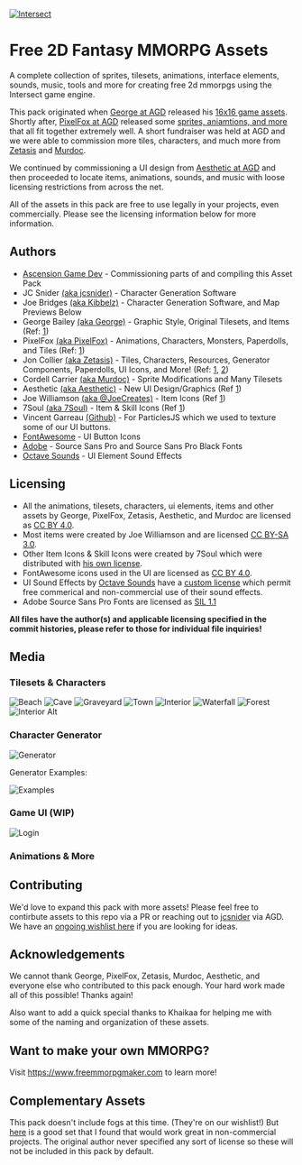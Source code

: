 [![Intersect](http://www.ascensiongamedev.com/resources/filehost/8dcd9a6999221846b43262b936fb1b88.png)](https://www.freemmorpgmaker.com)
# Free 2D Fantasy MMORPG Assets
A complete collection of sprites, tilesets, animations, interface elements, sounds, music, tools and more for creating free 2d mmorpgs using the Intersect game engine.

This pack originated when [George at AGD](https://www.ascensiongamedev.com/profile/20-george/) released his [16x16 game assets](https://www.ascensiongamedev.com/topic/742-16x16-custom-assets/). Shortly after, [PixelFox at AGD](https://www.ascensiongamedev.com/profile/264-pixelfox/) released some [sprites, aniamtions, and more](https://www.ascensiongamedev.com/topic/740-small-fantasy-resources/) that all fit together extremely well. A short fundraiser was held at AGD and we were able to commission more tiles, characters, and much more from [Zetasis](https://www.ascensiongamedev.com/profile/13-zetasis/) and [Murdoc](https://www.ascensiongamedev.com/profile/3-xenogene/).

We continued by commissioning a UI design from [Aesthetic at AGD](https://www.ascensiongamedev.com/profile/377-aesthetic/) and then proceeded to locate items, animations, sounds, and music with loose licensing restrictions from across the net. 

All of the assets in this pack are free to use legally in your projects, even commercially. Please see the licensing information below for more information.


## Authors
 * [Ascension Game Dev](https://www.ascensiongamedev.com/) - Commissioning parts of and compiling this Asset Pack
 * JC Snider [(aka jcsnider)](https://www.ascensiongamedev.com/profile/1-jcsnider/) - Character Generation Software
 * Joe Bridges [(aka Kibbelz)](https://www.ascensiongamedev.com/profile/2-kibbelz/) - Character Generation Software, and Map Previews Below
 * George Bailey [(aka George)](https://www.ascensiongamedev.com/profile/20-george/) - Graphic Style, Original Tilesets, and Items (Ref: [1](https://www.ascensiongamedev.com/topic/742-16x16-custom-assets/))
 * PixelFox [(aka PixelFox)](https://www.ascensiongamedev.com/profile/264-pixelfox/) - Animations, Characters, Monsters, Paperdolls, and Tiles (Ref: [1](https://www.ascensiongamedev.com/topic/740-small-fantasy-resources/))
 * Jon Collier [(aka Zetasis)](https://www.ascensiongamedev.com/profile/13-zetasis/) - Tiles, Characters, Resources, Generator Components, Paperdolls, UI Icons, and More! (Ref: [1](https://www.ascensiongamedev.com/topic/3082-more-agd-graphics-tileset-update/?page=1), [2](https://www.ascensiongamedev.com/topic/3189-intersect-character-generator/))
 * Cordell Carrier [(aka Murdoc)](https://www.ascensiongamedev.com/profile/3-xenogene/) - Sprite Modifications and Many Tilesets
 * Aesthetic [(aka Aesthetic)](https://www.ascensiongamedev.com/profile/377-aesthetic/) - New UI Design/Graphics (Ref [1](https://www.ascensiongamedev.com/topic/3648-dev-blog-262019-ui-overhaul-live-progress-thread/?do=findComment&comment=35804))
 * Joe Williamson [(aka @JoeCreates)](https://twitter.com/joecreates?lang=en) - Item Icons (Ref [1](https://opengameart.org/content/roguelikerpg-items))
 * 7Soul [(aka 7Soul)](https://7soul.itch.io/) - Item & Skill Icons (Ref [1](https://www.deviantart.com/7soul1/art/16x16-RPG-Icons-Pack-1-Free-Sample-467188465))
 * Vincent Garreau [(Github)](https://github.com/VincentGarreau/particles.js/commits?author=VincentGarreau) - For ParticlesJS which we used to texture some of our UI buttons.
 * [FontAwesome](https://fontawesome.com/) - UI Button Icons
 * [Adobe](https://www.adobe.com/) - Source Sans Pro and Source Sans Pro Black Fonts
 * [Octave Sounds](http://raisedbeaches.com/octave/)  - UI Element Sound Effects

## Licensing
 * All the animations, tilesets, characters, ui elements, items and other assets by George, PixelFox, Zetasis, Aesthetic, and Murdoc are licensed as [CC BY 4.0](https://creativecommons.org/licenses/by/4.0/).
 * Most items were created by Joe Williamson and are licensed [CC BY-SA 3.0](https://creativecommons.org/licenses/by-sa/3.0/).
 * Other Item Icons & Skill Icons were created by 7Soul which were distributed with [his own license](http://www.ascensiongamedev.com/resources/filehost/ad15dcfcc2bc0ab4e080782a65cb0dc8.png).
 * FontAwesome icons used in the UI are licensed as [CC BY 4.0](https://creativecommons.org/licenses/by/4.0/).
 * UI Sound Effects by [Octave Sounds](http://raisedbeaches.com/octave/) have a [custom license](https://github.com/scopegate/octave/blob/master/LICENSE.md) which permit free commerical and non-commercial use of their sound effects.
 * Adobe Source Sans Pro Fonts are licensed as [SIL 1.1](https://github.com/adobe-fonts/source-sans-pro/blob/release/LICENSE.md)
 
 **All files have the author(s) and applicable licensing specified in the commit histories, please refer to those for individual file inquiries!**


## Media

### Tilesets & Characters
![Beach](http://www.ascensiongamedev.com/resources/filehost/53bb00ffe62569f3d3b2ce3ab8f05dc1.png)
![Cave](http://www.ascensiongamedev.com/resources/filehost/3b7ea7c29a64177e953d3a4a5b9c37f5.png)
![Graveyard](http://www.ascensiongamedev.com/resources/filehost/29fce23bacfc498731fc4dad3b694e93.png)
![Town](http://www.ascensiongamedev.com/resources/filehost/b4d625200c377ab0a823ed583392e435.png)
![Interior](http://www.ascensiongamedev.com/resources/filehost/4c84a17b7d26aa35ec3c3ce79e24115e.png)
![Waterfall](http://www.ascensiongamedev.com/resources/filehost/603a5da5d41859a1bfd60d81cbaf2b6c.png)
![Forest](http://www.ascensiongamedev.com/resources/filehost/f01e8c53fe9392101d44baaff8399e1b.png)
![Interior Alt](http://www.ascensiongamedev.com/resources/filehost/20d6a98ef687bf4373ca85c65f30ab15.png)

### Character Generator
![Generator](http://www.ascensiongamedev.com/resources/filehost/dcd0706e9340d9aa0dacf49bef6bddc9.png)

Generator Examples:

![Examples](https://www.ascensiongamedev.com/resources/filehost/4ad0683ddf486fc4a86c40ec80e442e1.gif)

### Game UI (WIP)
![Login](http://www.ascensiongamedev.com/resources/filehost/8dbc5c158b2721578e7d2392a996871e.png)


### Animations & More


## Contributing
We'd love to expand this pack with more assets! Please feel free to contirbute assets to this repo via a PR or reaching out to [jcsnider](https://www.ascensiongamedev.com/profile/1-jcsnider/) via AGD.  We have an [ongoing wishlist here](https://github.com/AscensionGameDev/Intersect-Assets/issues/1) if you are looking for ideas.


## Acknowledgements
We cannot thank George, PixelFox, Zetasis, Murdoc, Aesthetic, and everyone else who contributed to this pack enough. Your hard work made all of this possible! Thanks again!

Also want to add a quick special thanks to Khaikaa for helping me with some of the naming and organization of these assets.


## Want to make your own MMORPG?
Visit https://www.freemmorpgmaker.com to learn more!


## Complementary Assets
This pack doesn't include fogs at this time. (They're on our wishlist!) But [here](https://www.ascensiongamedev.com/topic/3761-found-some-fogs/) is a good set that I found that would work great in non-commercial projects. The original author never specified any sort of license so these will not be included in this pack by default.
